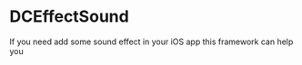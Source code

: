DCEffectSound
=============

If you need add some sound effect in your iOS app this framework can help you 
